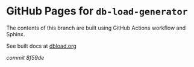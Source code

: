 # GitHub Pages for `db-load-generator`

The contents of this branch are built using GitHub Actions workflow and Sphinx.

See built docs at [dbload.org](https://dbload.org)

*commit 8f59de*
